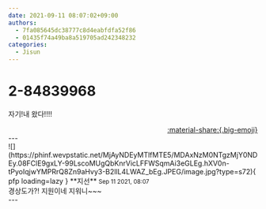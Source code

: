 ```yaml
---
date: 2021-09-11 08:07:02+09:00
authors:
  - 7fa085645dc38777c8d4eabfdfa52f86
  - 01435f74a49ba8a519705ad242348232
categories:
  - Jisun
---
```


# 2-84839968

<div class="post-container" markdown="1">
<div class="content-container md-sidebar__scrollwrap" markdown="1">

자기!내 왔다!!!!

</div>
</div>

<div style="text-align: right;" markdown="1">
<a href="https://weverse.io/fromis9/fanpost/2-84839968" style="text-align: right;">:material-share:{.big-emoji}</a>
</div>
---

<div class="comments-container md-sidebar__scrollwrap" markdown="1">
<div class="comment" markdown="1">
<div class='id-container' markdown="1">
![](https://phinf.wevpstatic.net/MjAyNDEyMTlfMTE5/MDAxNzM0NTgzMjY0NDEy.08FClE9gxLY-99LscoMUgQbKnrVicLFFWSqmAi3eGLEg.hXV0n-tPyoIqjwYMPRrQ8Zn9aHvy3-B2llL4LWAZ_bEg.JPEG/image.jpg?type=s72){ pfp loading=lazy }
**<span class="artist">지선</span>** <small>Sep 11 2021, 08:07</small><br>
</div>
<div class='comment-body' markdown="1">
경상도가?! 지원이네 지워니~~~
</div>
</div>
</div>
---
